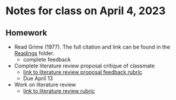 # Notes for class on April 4, 2023

## Homework
- Read Grime (1977). The full citation and link can be found in the 
[Readings](../readings) folder.
	- complete feedback
- Complete literature review proposal critique of classmate
	- [link to literature review proposal feedback rubric](../rubrics/review_proposal_feedback_rubric.md)
	- Due April 13
- Work on literature review
	- [link to literature review rubric](../rubrics/review_rubric.md)